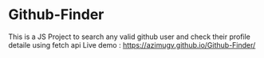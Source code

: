 # Github-Finder
This is a JS Project to search any valid github user and check their profile detaile using fetch api
Live demo : https://azimugv.github.io/Github-Finder/
